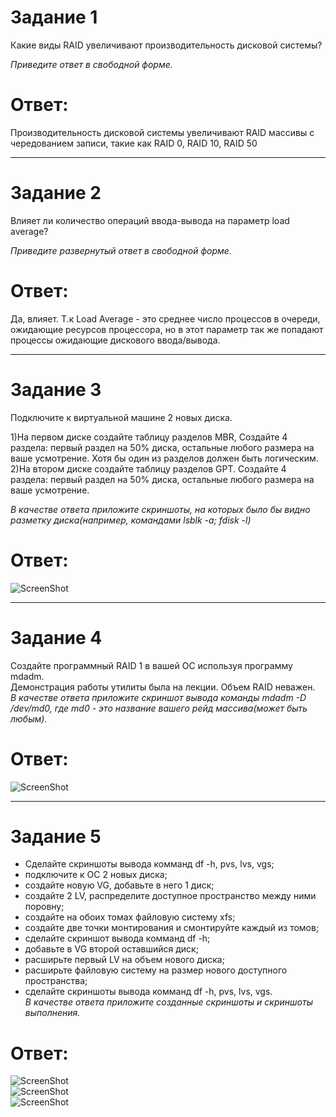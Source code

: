 # Задание 1  
Какие виды RAID увеличивают производительность дисковой системы?  

*Приведите ответ в свободной форме.*  

# Ответ:  

Производительность дисковой системы увеличивают RAID массивы с чередованием записи, такие как RAID 0, RAID 10, RAID 50  

---

# Задание 2

Влияет ли количество операций ввода-вывода на параметр load average?  

*Приведите развернутый ответ в свободной форме.* 

# Ответ:

Да, влияет. Т.к Load Average - это среднее число процессов в очереди, ожидающие ресурсов процессора, но в этот параметр так же попадают процессы ожидающие дискового ввода/вывода.

---

# Задание 3
Подключите к виртуальной машине 2 новых диска.  

1)На первом диске создайте таблицу разделов MBR, Создайте 4 раздела: первый раздел на 50% диска, остальные любого размера на ваше усмотрение. Хотя бы один из разделов должен быть логическим.  
2)На втором диске создайте таблицу разделов GPT. Создайте 4 раздела: первый раздел на 50% диска, остальные любого размера на ваше усмотрение.  

*В качестве ответа приложите скриншоты, на которых было бы видно разметку диска(например, командами lsblk -a; fdisk -l)*

# Ответ:
![ScreenShot](https://github.com/pendolf1984/netology/blob/main/lesson2.6/1.PNG)

---

# Задание 4  
Создайте программный RAID 1 в вашей ОС используя программу mdadm.  
Демонстрация работы утилиты была на лекции. Объем RAID неважен.  
*В качестве ответа приложите скриншот вывода команды mdadm -D /dev/md0, где md0 - это название вашего рейд массива(может быть любым).*  

# Ответ:  
![ScreenShot](https://github.com/pendolf1984/netology/blob/main/lesson2.6/2.PNG)  

---

# Задание 5
* Сделайте скриншоты вывода комманд df -h, pvs, lvs, vgs;  
* подключите к ОС 2 новых диска;  
* создайте новую VG, добавьте в него 1 диск;  
* создайте 2 LV, распределите доступное пространство между ними поровну;  
* создайте на обоих томах файловую систему xfs;  
* создайте две точки монтирования и смонтируйте каждый из томов;  
* сделайте скриншот вывода комманд df -h;  
* добавьте в VG второй оставшийся диск;  
* расширьте первый LV на объем нового диска;  
* расширьте файловую систему на размер нового доступного пространства;  
* сделайте скриншоты вывода комманд df -h, pvs, lvs, vgs.  
*В качестве ответа приложите созданные скриншоты и скриншоты выполнения.*  

# Ответ:
![ScreenShot](https://github.com/pendolf1984/netology/blob/main/lesson2.6/3.PNG)  
![ScreenShot](https://github.com/pendolf1984/netology/blob/main/lesson2.6/4.PNG)  
![ScreenShot](https://github.com/pendolf1984/netology/blob/main/lesson2.6/5.PNG)  




